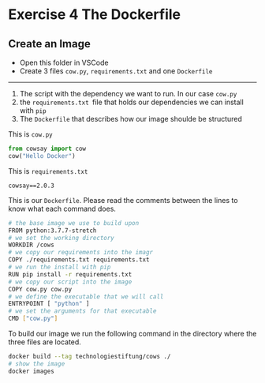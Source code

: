 # Exercise 4 The Dockerfile

## Create an Image

- Open this folder in VSCode
- Create 3 files `cow.py`, `requirements.txt` and one `Dockerfile`

---

1. The script with the dependency we want to run. In our case `cow.py`
2. the `requirements.txt `file that holds our dependencies we can install with `pip`
3. The `Dockerfile` that describes how our image shoulde be structured

This is `cow.py`

```python
from cowsay import cow
cow("Hello Docker")
```

This is `requirements.txt`

```plain
cowsay==2.0.3
```

This is our `Dockerfile`. Please read the comments between the lines to know what each command does.

```bash
# the base image we use to build upon
FROM python:3.7.7-stretch
# we set the working directory
WORKDIR /cows
# we copy our requirements into the imagr
COPY ./requirements.txt requirements.txt
# we run the install with pip
RUN pip install -r requirements.txt
# we copy our script into the image
COPY cow.py cow.py
# we define the executable that we will call
ENTRYPOINT [ "python" ]
# we set the arguments for that executable
CMD ["cow.py"]
```


To build our image we run the following command in the directory where the three files are located.

```bash
docker build --tag technologiestiftung/cows ./
# show the image
docker images
```
